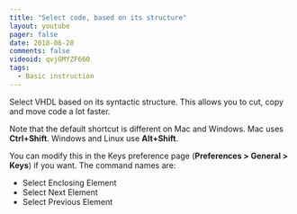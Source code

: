 ```yaml
---
title: "Select code, based on its structure"
layout: youtube
pager: false
date: 2018-06-28
comments: false
videoid: qvjGMYZF660
tags:
  - Basic instruction
---
```

Select VHDL based on its syntactic structure. This allows you to cut, copy and move code a lot faster.

Note that the default shortcut is different on Mac and Windows.
Mac uses **Ctrl+Shift**. Windows and Linux use **Alt+Shift**.

You can modify this in the Keys preference page (**Preferences > General > Keys**) if you want.
The command names are:

* Select Enclosing Element
* Select Next Element
* Select Previous Element
